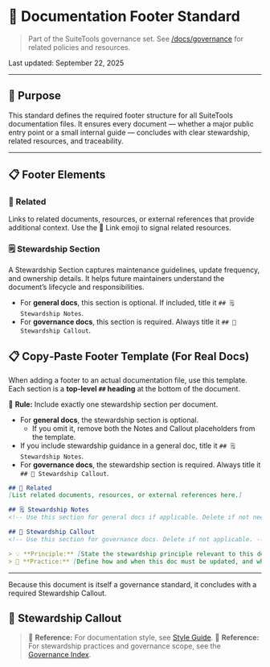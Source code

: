 # 📄 Documentation Footer Standard

> Part of the SuiteTools governance set.
> See [/docs/governance](../README.md) for related policies and resources.

Last updated: September 22, 2025

---

## 🎯 Purpose

This standard defines the required footer structure for all SuiteTools documentation files.
It ensures every document — whether a major public entry point or a small internal guide — concludes with clear stewardship, related resources, and traceability.

---

## 📋 Footer Elements

### 🔗 Related

Links to related documents, resources, or external references that provide additional context.
Use the 🔗 Link emoji to signal related resources.

### 🗒️ Stewardship Section

A Stewardship Section captures maintenance guidelines, update frequency, and ownership details.
It helps future maintainers understand the document’s lifecycle and responsibilities.

- For **general docs**, this section is optional. If included, title it `## 🗒️ Stewardship Notes`.
- For **governance docs**, this section is required. Always title it `## 🧭 Stewardship Callout`.

## 📋 Copy‑Paste Footer Template (For Real Docs)

When adding a footer to an actual documentation file, use this template. Each section is a **top‑level `##` heading** at the bottom of the document.

📌 **Rule:** Include exactly one stewardship section per document.

- For **general docs**, the stewardship section is optional.
  - If you omit it, remove both the Notes and Callout placeholders from the template.
- If you include stewardship guidance in a general doc, title it `## 🗒️ Stewardship Notes`.
- For **governance docs**, the stewardship section is required. Always title it `## 🧭 Stewardship Callout`.

```md
## 🔗 Related
[List related documents, resources, or external references here.]

## 🗒️ Stewardship Notes
<!-- Use this section for general docs if applicable. Delete if not needed. -->

## 🧭 Stewardship Callout
<!-- Use this section for governance docs. Delete if not applicable. -->

> 💡 **Principle:** [State the stewardship principle relevant to this doc.]
> 🔗 **Practice:** [Define how and when this doc must be updated, and where to cross‑link changes.]

```

---

Because this document is itself a governance standard, it concludes with a required Stewardship Callout.

## 🧭 Stewardship Callout

> 📘 **Reference:** For documentation style, see [Style Guide](../STYLE.md).
> 🧭 **Reference:** For stewardship practices and governance scope, see the [Governance Index](../README.md).
